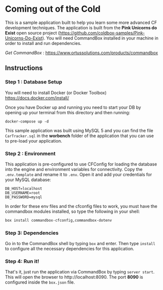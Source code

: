 # Coming out of the Cold

This is a sample application built to help you learn some more advanced CF development techniques. The application is built from the **Pink Unicorns do Exist** open source project (https://github.com/coldbox-samples/Pink-Unicorns-Do-Exist).  You will need CommandBox installed in your machine in order to install and run dependencies.

*Get CommandBox* : https://www.ortussolutions.com/products/commandbox

## Instructions



### Step 1 : Database Setup

You will need to install Docker (or Docker Toolbox) https://docs.docker.com/install/

Once you have Docker up and running you need to start your DB by opening up your terminal from this directory and then running:

```
docker-compose up -d
```

This sample application was built using MySQL 5 and you can find the file `CarTracker.sql` in the **worbench** folder of the application that you can use to pre-load your application.

### Step 2 : Environment

This application is pre-configured to use CFConfig for loading the database into the engine and environment variables for connectivity.  Copy the `.env.template` and rename it to `.env`.  Open it and add your credentials for your MySQL database:

```env
DB_HOST=localhost
DB_USERNAME=root
DB_PASSWORD=mysql
```

In order for these env files and the cfconfig files to work, you must have the commandbox modules installed, so type the following in your shell:

```bash
box install commandbox-cfconfig,commandbox-dotenv
```

### Step 3: Dependencies

Go in to the CommandBox shell by typing `box` and enter. Then type `install` to configure all the necessary dependencies for this application.

### Step 4: Run it!

That's it, just run the application via CommandBox by typing `server start`.  This will open the browser to http://localhost:8090.  The port **8090** is configured inside the `box.json` file.
